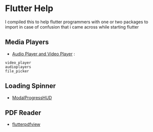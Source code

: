 # Flutter Help
I compiled this to help flutter programmers with one or two packages to import in case of confusion that i came across while 
starting flutter
## Media Players
- [Audio Player and Video Player](https://www.codementor.io/@ponnamkarthik3/flutter-media-playback-audio-video-yvgzj7516) :
```
video_player
audioplayers
file_picker
```
## Loading Spinner
- [ModalProgressHUD](https://pub.dev/packages/modal_progress_hud)
## PDF Reader
- [flutterpdfview](https://pub.dev/packages/flutter_pdfview)
